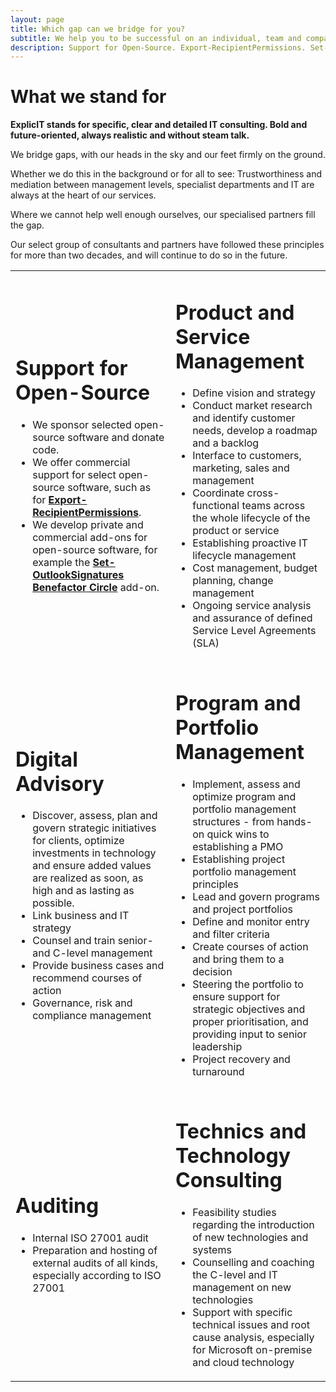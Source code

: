 ```yaml
---
layout: page
title: Which gap can we bridge for you?
subtitle: We help you to be successful on an individual, team and company level
description: Support for Open-Source. Export-RecipientPermissions. Set-OutlookSignatures Benefactor Circle. Product and Service Management. Digital Advisory. Program and Portfolio Management. Auditing. Technics and Technology Consulting.
---
```

# What we stand for
**ExplicIT stands for specific, clear and detailed IT consulting. Bold and future-oriented, always realistic and without steam talk.**

We bridge gaps, with our heads in the sky and our feet firmly on the ground.

Whether we do this in the background or for all to see: Trustworthiness and mediation between management levels, specialist departments and IT are always at the heart of our services.

Where we cannot help well enough ourselves, our specialised partners fill the gap.

Our select group of consultants and partners have followed these principles for more than two decades, and will continue to do so in the future.  

<table>
    <tr>
        <td>
            <h1>Support for Open-Source</h1>
            <ul>
                <li>We sponsor selected open-source software and donate code.
                <li>We offer commercial support for select open-source software, such as for <strong><a href="/open-source/Export-RecipientPermissions">Export-RecipientPermissions</a></strong>.</li>
                <li>We develop private and commercial add-ons for open-source software, for example the <strong><a href="/open-source/Set-OutlookSignatures">Set-OutlookSignatures Benefactor Circle</a></strong> add-on.</li>
            </ul>
        </td>
        <td>
            <h1>Product and Service Management</h1>
            <ul>
                <li>Define vision and strategy</li>
                <li>Conduct market research and identify customer needs, develop a roadmap and a backlog</li>
                <li>Interface to customers, marketing, sales and management</li>
                <li>Coordinate cross-functional teams across the whole lifecycle of the product or service</li>
                <li>Establishing proactive IT lifecycle management</li>
                <li>Cost management, budget planning, change management</li>
                <li>Ongoing service analysis and assurance of defined Service Level Agreements (SLA)</li>
            </ul>
        </td>
    </tr>
    <tr>
        <td>
            <h1>Digital Advisory</h1>
            <ul>
                <li>Discover, assess, plan and govern strategic initiatives for clients, optimize investments in technology and ensure added values are realized as soon, as high and as lasting as possible.</li>
                <li>Link business and IT strategy</li>
                <li>Counsel and train senior- and C-level management</li>
                <li>Provide business cases and recommend courses of action</li>
                <li>Governance, risk and compliance management</li>
            </ul>
        </td>
        <td>
            <h1>Program and Portfolio Management</h1>
            <ul>
                <li>Implement, assess and optimize program and portfolio management structures - from hands-on quick wins to establishing a PMO</li>
                <li>Establishing project portfolio management principles</li>
                <li>Lead and govern programs and project portfolios</li>
                <li>Define and monitor entry and filter criteria</li>
                <li>Create courses of action and bring them to a decision</li>
                <li>Steering the portfolio to ensure support for strategic objectives and proper prioritisation, and providing input to senior leadership</li>
                <li>Project recovery and turnaround</li>
            </ul>
        </td>
    </tr>
    <tr>
        <td>
            <h1>Auditing</h1>
            <ul>
                <li>Internal ISO 27001 audit</li>
                <li>Preparation and hosting of external audits of all kinds, especially according to ISO 27001</li>
            </ul>
        </td>
        <td>
            <h1>Technics and Technology Consulting</h1>
            <ul>
                <li>Feasibility studies regarding the introduction of new technologies and systems</li>
                <li>Counselling and coaching the C-level and IT management on new technologies</li>
                <li>Support with specific technical issues and root cause analysis, especially for Microsoft on-premise and cloud technology</li>
            </ul>
        </td>
    </tr>
</table>
